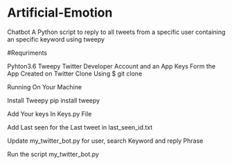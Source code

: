 # Artificial-Emotion
Chatbot
A Python script to reply to all tweets from a specific user containing an specific keyword using tweepy

#Requriments

Pyhton3.6
Tweepy
Twitter Developer Account and an App
Keys Form the App Created on Twitter
Clone Using $ git clone 

Running On Your Machine

Install Tweepy pip install tweepy

Add Your keys In Keys.py File

Add Last seen for the Last tweet in last_seen_id.txt

Update my_twitter_bot.py for user, search Keyword and reply Phrase

Run the script my_twitter_bot.py
